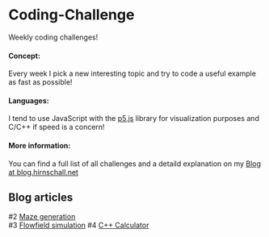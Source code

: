 # Coding-Challenge
Weekly coding challenges!         

#### Concept:
Every week I pick a new interesting topic and try to code a useful example as fast as possible!

#### Languages:
I tend to use JavaScript with the [p5.js](https://p5js.org/) library for visualization purposes and C/C++ if speed is a concern! 

#### More information:
You can find a full list of all challenges and a detaild explanation on my [Blog  at blog.hirnschall.net](https://blog.hirnschall.net)

## Blog articles      
#2 [Maze generation](https://blog.hirnschall.net/maze-generation-js)           
#3 [Flowfield simulation](https://blog.hirnschall.net/flow-simulation-js/)
#4 [C++ Calculator](https://blog.hirnschall.net/programming-an-advanced-cpp-calculator/)
